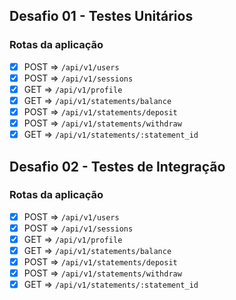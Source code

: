 ## Desafio 01 - Testes Unitários

### Rotas da aplicação
- [x] POST => `/api/v1/users`
- [x] POST => `/api/v1/sessions`
- [x] GET => `/api/v1/profile`
- [x] GET => `/api/v1/statements/balance`
- [x] POST => `/api/v1/statements/deposit`
- [x] POST => `/api/v1/statements/withdraw`
- [x] GET => `/api/v1/statements/:statement_id`

## Desafio 02 - Testes de Integração

### Rotas da aplicação
- [x] POST => `/api/v1/users`
- [x] POST => `/api/v1/sessions`
- [x] GET => `/api/v1/profile`
- [x] GET => `/api/v1/statements/balance`
- [x] POST => `/api/v1/statements/deposit`
- [x] POST => `/api/v1/statements/withdraw`
- [x] GET => `/api/v1/statements/:statement_id`
